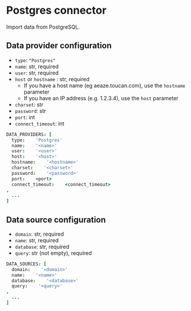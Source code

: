 # Postgres connector

Import data from PostgreSQL.

## Data provider configuration

* `type`: `"Postgres"`
* `name`: str, required
* `user`: str, required
* `host` or `hostname` : str, required
  - If you have a host name (eg aeaze.toucan.com), use the `hostname` parameter
  - If you have an IP address (e.g. 1.2.3.4), use the `host` parameter
* `charset`: str
* `password`: str
* `port`: int
* `connect_timeout`: int

```coffee
DATA_PROVIDERS: [
  type:    'Postgres'
  name:    '<name>'
  user:    '<user>'
  host:    '<host>'
  hostname:    '<hostname>'
  charset:    '<charset>'
  password:    '<password>'
  port:    <port>
  connect_timeout:    <connect_timeout>
,
  ...
]
```


## Data source configuration

* `domain`: str, required
* `name`: str, required
* `database`: str, required
* `query`: str (not empty), required

```coffee
DATA_SOURCES: [
  domain:    '<domain>'
  name:    '<name>'
  database:    '<database>'
  query:    '<query>'
,
  ...
]
```
